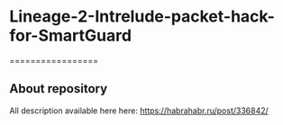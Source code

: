 # Lineage-2-Intrelude-packet-hack-for-SmartGuard
=================
## About repository

All description available here here: https://habrahabr.ru/post/336842/
